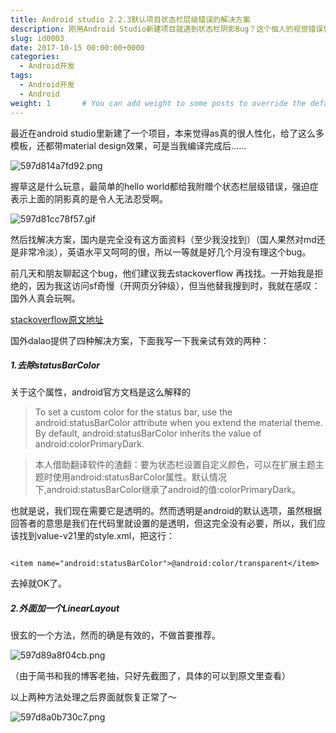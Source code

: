 ```yaml
---
title: Android studio 2.2.3默认项目状态栏层级错误的解决方案
description: 刚用Android Studio新建项目就遇到状态栏阴影Bug？这个恼人的视觉错误曾让我头疼数月！本文分享亲测有效的解决方案，帮你轻松去除状态栏阴影！
slug: id0003
date: 2017-10-15 00:00:00+0000
categories:
  - Android开发
tags:
  - Android开发
  - Android
weight: 1       # You can add weight to some posts to override the default sorting (date descending)
---
```


最近在android studio里新建了一个项目，本来觉得as真的很人性化，给了这么多模板，还都带material design效果，可是当我编译完成后……

![597d814a7fd92.png](https://i.loli.net/2017/07/30/597d814a7fd92.png)

握草这是什么玩意，最简单的hello world都给我附赠个状态栏层级错误，强迫症表示上面的阴影真的是令人无法忍受啊。

![597d81cc78f57.gif](https://i.loli.net/2017/07/30/597d81cc78f57.gif)

然后找解决方案，国内是完全没有这方面资料（至少我没找到）（国人果然对md还是非常冷淡），英语水平又呵呵的很，所以一等就是好几个月没有理这个bug。

前几天和朋友聊起这个bug，他们建议我去stackoverflow 再找找。一开始我是拒绝的，因为我这访问sf奇慢（开网页分钟级），但当他替我搜到时，我就在感叹：国外人真会玩啊。

[stackoverflow原文地址](https://stackoverflow.com/questions/34891756/toolbars-shadow-on-status-bar-for-lollipop)

国外dalao提供了四种解决方案，下面我写一下我亲试有效的两种：

##### 1.去除statusBarColor

关于这个属性，android官方文档是这么解释的

> To set a custom color for the status bar, use the android:statusBarColor attribute when you extend the material theme. By default, android:statusBarColor inherits the value of android:colorPrimaryDark.

> 本人借助翻译软件的渣翻：要为状态栏设置自定义颜色，可以在扩展主题主题时使用android:statusBarColor属性。默认情况下,android:statusBarColor继承了android的值:colorPrimaryDark。

也就是说，我们现在需要它是透明的。然而透明是android的默认选项，虽然根据回答者的意思是我们在代码里就设置的是透明，但这完全没有必要，所以，我们应该找到value-v21里的style.xml，把这行：

```

<item name="android:statusBarColor">@android:color/transparent</item>

```

去掉就OK了。

##### 2.外面加一个LinearLayout

很玄的一个方法，然而的确是有效的，不做首要推荐。

![597d89a8f04cb.png](https://i.loli.net/2017/07/30/597d89a8f04cb.png)

（由于简书和我的博客老抽，只好先截图了，具体的可以到原文里查看）

以上两种方法处理之后界面就恢复正常了～

![597d8a0b730c7.png](https://i.loli.net/2017/07/30/597d8a0b730c7.png)
